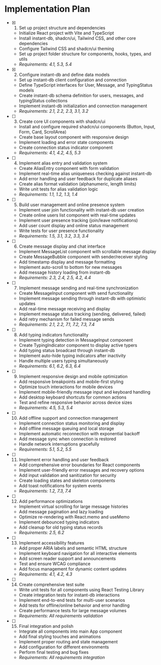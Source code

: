 # Implementation Plan

- [x] 1. Set up project structure and dependencies
  - Initialize React project with Vite and TypeScript
  - Install instant-db, shadcn/ui, Tailwind CSS, and other core dependencies
  - Configure Tailwind CSS and shadcn/ui theming
  - Set up project folder structure for components, hooks, types, and utils
  - _Requirements: 4.1, 5.3, 5.4_

- [x] 2. Configure instant-db and define data models
  - Set up instant-db client configuration and connection
  - Define TypeScript interfaces for User, Message, and TypingStatus models
  - Create instant-db schema definition for users, messages, and typingStatus collections
  - Implement instant-db initialization and connection management
  - _Requirements: 2.1, 2.2, 2.3, 3.1, 3.2_

- [ ] 3. Create core UI components with shadcn/ui
  - Install and configure required shadcn/ui components (Button, Input, Form, Card, ScrollArea)
  - Create base layout component with responsive design
  - Implement loading and error state components
  - Create connection status indicator component
  - _Requirements: 4.1, 4.2, 4.5, 5.3_

- [ ] 4. Implement alias entry and validation system
  - Create AliasEntry component with form validation
  - Implement real-time alias uniqueness checking against instant-db
  - Add error handling and user feedback for duplicate aliases
  - Create alias format validation (alphanumeric, length limits)
  - Write unit tests for alias validation logic
  - _Requirements: 1.1, 1.2, 1.3, 1.4_

- [ ] 5. Build user management and online presence system
  - Implement user join functionality with instant-db user creation
  - Create online users list component with real-time updates
  - Implement user presence tracking (join/leave notifications)
  - Add user count display and online status management
  - Write tests for user presence functionality
  - _Requirements: 1.5, 3.1, 3.2, 3.3, 3.4_

- [ ] 6. Create message display and chat interface
  - Implement MessageList component with scrollable message display
  - Create MessageBubble component with sender/receiver styling
  - Add timestamp display and message formatting
  - Implement auto-scroll to bottom for new messages
  - Add message history loading from instant-db
  - _Requirements: 2.3, 2.4, 2.5, 4.2, 4.4_

- [ ] 7. Implement message sending and real-time synchronization
  - Create MessageInput component with send functionality
  - Implement message sending through instant-db with optimistic updates
  - Add real-time message receiving and display
  - Implement message status tracking (sending, delivered, failed)
  - Add retry mechanism for failed message sends
  - _Requirements: 2.1, 2.2, 7.1, 7.2, 7.3, 7.4_

- [ ] 8. Add typing indicators functionality
  - Implement typing detection in MessageInput component
  - Create TypingIndicator component to display active typers
  - Add typing status broadcast through instant-db
  - Implement auto-hide typing indicators after inactivity
  - Handle multiple users typing simultaneously
  - _Requirements: 6.1, 6.2, 6.3, 6.4_

- [ ] 9. Implement responsive design and mobile optimization
  - Add responsive breakpoints and mobile-first styling
  - Optimize touch interactions for mobile devices
  - Implement mobile-friendly message input and keyboard handling
  - Add desktop keyboard shortcuts for common actions
  - Test and refine responsive behavior across device sizes
  - _Requirements: 4.5, 5.3, 5.4_

- [ ] 10. Add offline support and connection management
  - Implement connection status monitoring and display
  - Add offline message queuing and local storage
  - Implement automatic reconnection with exponential backoff
  - Add message sync when connection is restored
  - Handle network interruptions gracefully
  - _Requirements: 5.1, 5.2, 5.5_

- [ ] 11. Implement error handling and user feedback
  - Add comprehensive error boundaries for React components
  - Implement user-friendly error messages and recovery options
  - Add input validation and sanitization for security
  - Create loading states and skeleton components
  - Add toast notifications for system events
  - _Requirements: 1.2, 7.3, 7.4_

- [ ] 12. Add performance optimizations
  - Implement virtual scrolling for large message histories
  - Add message pagination and lazy loading
  - Optimize re-rendering with React.memo and useMemo
  - Implement debounced typing indicators
  - Add cleanup for old typing status records
  - _Requirements: 2.5, 6.2_

- [ ] 13. Implement accessibility features
  - Add proper ARIA labels and semantic HTML structure
  - Implement keyboard navigation for all interactive elements
  - Add screen reader support and announcements
  - Test and ensure WCAG compliance
  - Add focus management for dynamic content updates
  - _Requirements: 4.1, 4.2, 4.3_

- [ ] 14. Create comprehensive test suite
  - Write unit tests for all components using React Testing Library
  - Create integration tests for instant-db interactions
  - Implement end-to-end tests for multi-user scenarios
  - Add tests for offline/online behavior and error handling
  - Create performance tests for large message volumes
  - _Requirements: All requirements validation_

- [ ] 15. Final integration and polish
  - Integrate all components into main App component
  - Add final styling touches and animations
  - Implement proper routing and state management
  - Add configuration for different environments
  - Perform final testing and bug fixes
  - _Requirements: All requirements integration_